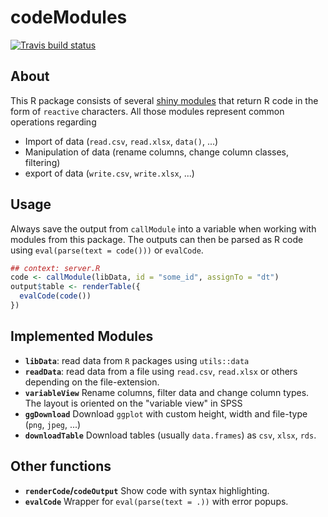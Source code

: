 codeModules
================

[![Travis build status](https://travis-ci.org/statistikat/codeModules.svg?branch=master)](https://travis-ci.org/statistikat/codeModules)

About
-----

This R package consists of several [shiny modules](https://shiny.rstudio.com/articles/modules.html) that return R code in the form of `reactive` characters. All those modules represent common operations regarding

-   Import of data (`read.csv`, `read.xlsx`, `data()`, ...)
-   Manipulation of data (rename columns, change column classes, filtering)
-   export of data (`write.csv`, `write.xlsx`, ...)

Usage
-----

Always save the output from `callModule` into a variable when working with modules from this package. The outputs can then be parsed as R code using `eval(parse(text = code()))` or `evalCode`.

``` r
## context: server.R
code <- callModule(libData, id = "some_id", assignTo = "dt")
output$table <- renderTable({
  evalCode(code())
})
```

Implemented Modules
-------------------

-   **`libData`**: read data from `R` packages using `utils::data`
-   **`readData`**: read data from a file using `read.csv`, `read.xlsx` or others depending on the file-extension.
-   **`variableView`** Rename columns, filter data and change column types. The layout is oriented on the "variable view" in SPSS
-   **`ggDownload`** Download `ggplot` with custom height, width and file-type (`png`, `jpeg`, ...)
-   **`downloadTable`** Download tables (usually `data.frames`) as `csv`, `xlsx`, `rds`.

Other functions
---------------

-   **`renderCode`/`codeOutput`** Show code with syntax highlighting.
-   **`evalCode`** Wrapper for `eval(parse(text = .))` with error popups.
